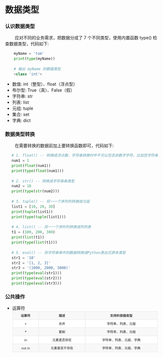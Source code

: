 # 数据类型
### 认识数据类型
&emsp;&emsp; 应对不同的业务需求，把数据分成了 7 个不同类型，使用内置函数 type() 检查数据类型，代码如下:


```python
    myName = 'tom'
    print(type(myName))
    
    # 输出 myName 的数据类型
    <class 'int'>
```


*  数值: int（整型）、float（浮点型）
*  布尔型: True（真）、False（假）
*  字符串: str
*  列表: list
*  元组: tuple
*  集合: set
*  字典: dict


### 数据类型转换
&emsp;&emsp; 在需要转换的数据前加上要转换函数即可，代码如下:


```python
   # 1. float() -- 转换成浮点数，字符串转换时中不可以包含非数字字符，比如空字符串、字母都不可以转换为浮点数
   num1 = 1 
   print(float(num1)) 
   print(type(float(num1)))
   
   # 2. str() -- 转换成字符串串类型
   num2 = 10 
   print(type(str(num2)))
   
   # 3. tuple() -- 将⼀一个序列列转换成元组 
   list1 = [10, 20, 30] 
   print(tuple(list1)) 
   print(type(tuple(list1)))
   
   # 4. list() -- 将⼀一个序列列转换成列列表 
   t1 = (100, 200, 300) 
   print(list(t1)) 
   print(type(list(t1)))
   
   # 5. eval() -- 将字符串串中的数据转换成Python表达式原本类型 
   str1 = '10'
   str2 = '[1, 2, 3]'
   str3 = '(1000, 2000, 3000)'
   print(type(eval(str1)))
   print(type(eval(str2)))
   print(type(eval(str3))) 

```

### 公共操作
*  运算符
![](/assets/QQ20200802-154648@2x.png)




